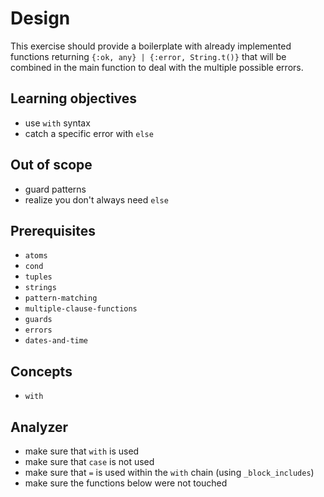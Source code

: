 # Design

This exercise should provide a boilerplate with already implemented functions returning `{:ok, any} | {:error, String.t()}` that will be combined in the main function to deal with the multiple possible errors.

## Learning objectives

- use `with` syntax
- catch a specific error with `else`

## Out of scope

- guard patterns
- realize you don't always need `else`

## Prerequisites

- `atoms`
- `cond`
- `tuples`
- `strings`
- `pattern-matching`
- `multiple-clause-functions`
- `guards`
- `errors`
- `dates-and-time`

## Concepts

- `with`

## Analyzer

- make sure that `with` is used
- make sure that `case` is not used
- make sure that `=` is used within the `with` chain (using `_block_includes`)
- make sure the functions below were not touched
